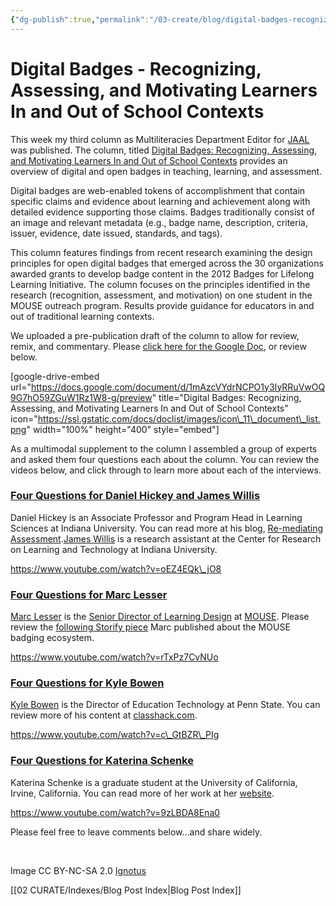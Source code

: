 ```yaml
---
{"dg-publish":true,"permalink":"/03-create/blog/digital-badges-recognizing-assessing-and-motivating-learners-in-and-out-of-school-contexts/","title":"Digital Badges: Recognizing, Assessing, and Motivating Learners In and Out of School Contexts","tags":["badges","jaal"]}
---
```


# Digital Badges - Recognizing, Assessing, and Motivating Learners In and Out of School Contexts

This week my third column as Multiliteracies Department Editor for [JAAL](http://onlinelibrary.wiley.com/journal/10.1002/(ISSN)1936-2706) was published. The column, titled [Digital Badges: Recognizing, Assessing, and Motivating Learners In and Out of School Contexts](http://onlinelibrary.wiley.com/doi/10.1002/jaal.381/abstract) provides an overview of digital and open badges in teaching, learning, and assessment.

Digital badges are web-enabled tokens of accomplishment that contain specific claims and evidence about learning and achievement along with detailed evidence supporting those claims. Badges traditionally consist of an image and relevant metadata (e.g., badge name, description, criteria, issuer, evidence, date issued, standards, and tags).

This column features findings from recent research examining the design principles for open digital badges that emerged across the 30 organizations awarded grants to develop badge content in the 2012 Badges for Lifelong Learning Initiative. The column focuses on the principles identified in the research (recognition, assessment, and motivation) on one student in the MOUSE outreach program. Results provide guidance for educators in and out of traditional learning contexts.

We uploaded a pre-publication draft of the column to allow for review, remix, and commentary. Please [click here for the Google Doc](https://docs.google.com/document/d/1mAzcVYdrNCPO1y3IyRRuVwOQ9G7hO59ZGuW1Rz1W8-g/edit), or review below.

\[google-drive-embed url="https://docs.google.com/document/d/1mAzcVYdrNCPO1y3IyRRuVwOQ9G7hO59ZGuW1Rz1W8-g/preview" title="Digital Badges: Recognizing, Assessing, and Motivating Learners In and Out of School Contexts" icon="https://ssl.gstatic.com/docs/doclist/images/icon\_11\_document\_list.png" width="100%" height="400" style="embed"\]

As a multimodal supplement to the column I assembled a group of experts and asked them four questions each about the column. You can review the videos below, and click through to learn more about each of the interviews.

### [Four Questions for Daniel Hickey and James Willis](http://wiobyrne.com/four-questions-for-daniel-hickey-and-james-willis-about-digital-badges/)

Daniel Hickey is an Associate Professor and Program Head in Learning Sciences at Indiana University. You can read more at his blog, [Re-mediating Assessment](http://remediatingassessment.blogspot.com/).[James Willis](https://twitter.com/willis3james) is a research assistant at the Center for Research on Learning and Technology at Indiana University.

https://www.youtube.com/watch?v=oEZ4EQk\_jO8

### [Four Questions for Marc Lesser](http://wiobyrne.com/four-questions-for-marc-lesser-about-digital-badges/)

[Marc Lesser](https://twitter.com/malesser) is the [Senior Director of Learning Design](http://www.mouse.org/about-mouse/our-team/marc-lesser) at [MOUSE](http://www.mouse.org/). Please review the [following Storify piece](https://storify.com/malesser/why-we-badge) Marc published about the MOUSE badging ecosystem.

https://www.youtube.com/watch?v=rTxPz7CvNUo

### [Four Questions for Kyle Bowen](http://wiobyrne.com/four-questions-for-kyle-bowen-about-digital-badges/)

[Kyle Bowen](https://twitter.com/kyledbowen) is the Director of Education Technology at Penn State. You can review more of his content at [classhack.com](http://classhack.com/).

https://www.youtube.com/watch?v=c\_GtBZR\_PIg

### [Four Questions for Katerina Schenke](http://wiobyrne.com/four-questions-for-katerina-schenke-about-digital-badges/)

Katerina Schenke is a graduate student at the University of California, Irvine, California. You can read more of her work at her [website](https://katerinaschenke.wordpress.com/).

https://www.youtube.com/watch?v=9zLBDA8Ena0

Please feel free to leave comments below…and share widely.

 

Image CC BY-NC-SA 2.0 [Ignotus](https://www.flickr.com/photos/ignotus/8470984053/in/set-72157629445337238)

[[02 CURATE/Indexes/Blog Post Index\|Blog Post Index]]